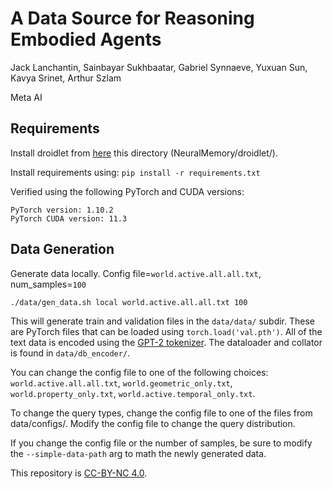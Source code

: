 # A Data Source for Reasoning Embodied Agents
Jack Lanchantin, Sainbayar Sukhbaatar, Gabriel Synnaeve, Yuxuan Sun, Kavya Srinet, Arthur Szlam

Meta AI

## Requirements
Install droidlet from [here](https://github.com/facebookresearch/fairo/tree/d5c5b2c2c53b4d06f57de0f3e7aa93e2142de968/droidlet) this directory (NeuralMemory/droidlet/). 

Install requirements using: `pip install -r requirements.txt`

Verified using the following PyTorch and CUDA versions:
```
PyTorch version: 1.10.2
PyTorch CUDA version: 11.3
```

## Data Generation
Generate data locally. Config file=`world.active.all.all.txt`, num_samples=`100`
```
./data/gen_data.sh local world.active.all.all.txt 100
```

This will generate train and validation files in the `data/data/` subdir. These are PyTorch files that can be loaded using `torch.load('val.pth')`. All of the text data is encoded using the [GPT-2 tokenizer](https://huggingface.co/docs/transformers/model_doc/gpt2#transformers.GPT2Tokenizer). The dataloader and collator is found in `data/db_encoder/`.

You can change the config file to one of the following choices: `world.active.all.all.txt`, `world.geometric_only.txt`, `world.property_only.txt`, `world.active.temporal_only.txt`.

To change the query types, change the config file to one of the files from data/configs/. Modify the config file to change the query distribution.

If you change the config file or the number of samples, be sure to modify the `--simple-data-path` arg to math the newly generated data.


This repository is [CC-BY-NC 4.0](./LICENSE).
